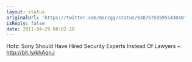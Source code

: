 ```yaml
---
layout: status
originalUrl: 'https://twitter.com/marcgg/status/63875750595543040'
isReply: false
date: 2011-04-29 08:02:20
---
```


Hotz: Sony Should Have Hired Security Experts Instead Of Lawyers ~ http://bit.ly/khAqnJ
